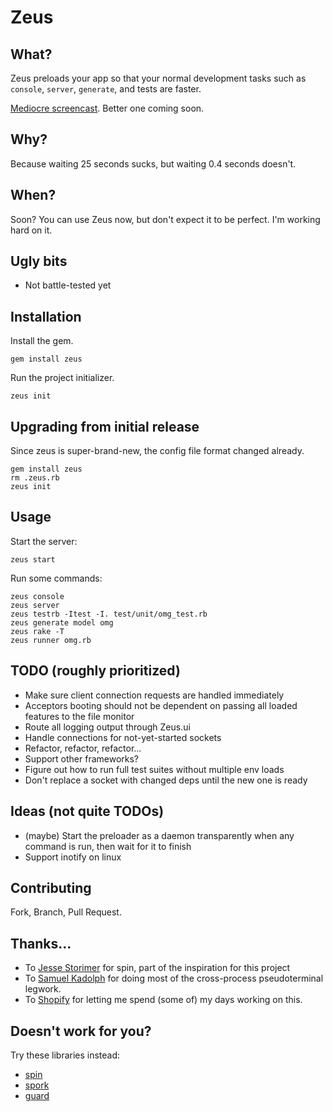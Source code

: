 # Zeus

## What?

Zeus preloads your app so that your normal development tasks such as `console`, `server`, `generate`, and tests are faster.

[Mediocre screencast](http://burke.libbey.me/zeus.mov). Better one coming soon.

## Why?

Because waiting 25 seconds sucks, but waiting 0.4 seconds doesn't.

## When?

Soon? You can use Zeus now, but don't expect it to be perfect. I'm working hard on it.

## Ugly bits

* Not battle-tested yet

## Installation

Install the gem.

    gem install zeus

Run the project initializer.

    zeus init

## Upgrading from initial release

Since zeus is super-brand-new, the config file format changed already.

    gem install zeus
    rm .zeus.rb
    zeus init

## Usage

Start the server:

    zeus start

Run some commands:

    zeus console
    zeus server
    zeus testrb -Itest -I. test/unit/omg_test.rb
    zeus generate model omg
    zeus rake -T
    zeus runner omg.rb

## TODO (roughly prioritized)

* Make sure client connection requests are handled immediately
* Acceptors booting should not be dependent on passing all loaded features to the file monitor
* Route all logging output through Zeus.ui
* Handle connections for not-yet-started sockets
* Refactor, refactor, refactor...
* Support other frameworks?
* Figure out how to run full test suites without multiple env loads
* Don't replace a socket with changed deps until the new one is ready

## Ideas (not quite TODOs)

* (maybe) Start the preloader as a daemon transparently when any command is run, then wait for it to finish
* Support inotify on linux

## Contributing

Fork, Branch, Pull Request.

## Thanks...

* To [Jesse Storimer](http://github.com/jstorimer) for spin, part of the inspiration for this project
* To [Samuel Kadolph](http://github.com/samuelkadolph) for doing most of the cross-process pseudoterminal legwork.
* To [Shopify](http://github.com/Shopify) for letting me spend (some of) my days working on this.

## Doesn't work for you?

Try these libraries instead:

* [spin](https://github.com/jstorimer/spin)
* [spork](https://github.com/sporkrb/spork)
* [guard](https://github.com/guard/guard)

